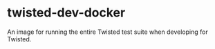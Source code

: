 twisted-dev-docker
==================

An image for running the entire Twisted test suite when developing for Twisted.
